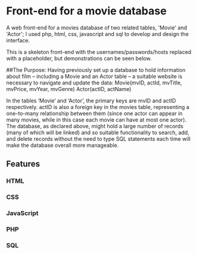 # Front-end for a movie database
A web front-end for a movies database of two related tables, 'Movie' and 'Actor'; I used php, html, css, javascript and sql to develop and design the interface.

This is a skeleton front-end with the usernames/passwords/hosts replaced with a placeholder, but demonstrations can be seen below.

##The Purpose:
Having previously set up a database to hold information about film – including a Movie
and an Actor table – a suitable website is necessary to navigate and update the data:
  Movie(mvID, actId, mvTitle, mvPrice, mvYear, mvGenre)
  Actor(actID, actName)

In the tables ‘Movie’ and ‘Actor’, the primary keys are mvID and actID respectively.
actID is also a foreign key in the movies table, representing a one-to-many relationship
between them (since one actor can appear in many movies, while in this case each movie
can have at most one actor).
The database, as declared above, might hold a large number of records (many of which
will be linked) and so suitable functionality to search, add, and delete records without the
need to type SQL statements each time will make the database overall more manageable.

## Features
### HTML

### CSS

### JavaScript

### PHP

### SQL
